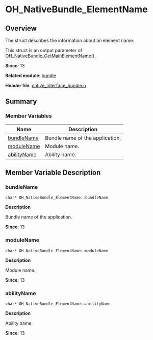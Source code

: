 # OH_NativeBundle_ElementName


## Overview

The struct describes the information about an element name.

This struct is an output parameter of [OH_NativeBundle_GetMainElementName()](_bundle.md#oh_nativebundle_getmainelementname).

**Since**: 13

**Related module**: [bundle](_bundle.md)

**Header file**: [native_interface_bundle.h](native__interface__bundle.md)


## Summary


### Member Variables

| Name| Description|
| -------- | -------- |
| [bundleName](#bundlename) | Bundle name of the application.|
| [moduleName](#modulename) | Module name.|
| [abilityName](#abilityname) | Ability name.|


## Member Variable Description


### bundleName


```
char* OH_NativeBundle_ElementName::bundleName
```

**Description**

Bundle name of the application.

**Since**: 13


### moduleName


```
char* OH_NativeBundle_ElementName::moduleName
```

**Description**

Module name.

**Since**: 13


### abilityName


```
char* OH_NativeBundle_ElementName::abilityName
```

**Description**

Ability name.

**Since**: 13
